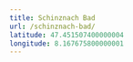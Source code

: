 ```yaml
---
title: Schinznach Bad
url: /schinznach-bad/
latitude: 47.451507400000004
longitude: 8.167675800000001
---
```

